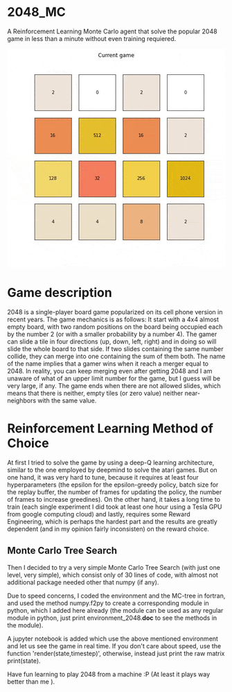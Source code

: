 # 2048_MC

A Reinforcement Learning Monte Carlo agent that solve the popular 2048 game in less than a minute without even training requiered.

 ![Alt Text](https://github.com/cargicar/2048_MC/blob/main/2048_short.gif)

# Game description

2048 is a single-player board game popularized on its cell phone version in recent years. The game mechanics is as follows: It start with a 4x4 almost empty board, with two random positions on the board being occupied each by the number 2 (or with a smaller probability by a number 4). The gamer can slide a tile in four directions (up, down, left, right) and in doing so will slide the whole board to that side. If two slides containing the same number collide, they can merge into one containing the sum of them both. The name of the name implies that a gamer wins when it reach a merger equal to 2048. In reality, you can keep merging even after getting 2048 and I am unaware of what of an upper limit number for the game, but I guess will be very large, if any. The game ends when there are not allowed slides, which means that there is neither, empty tiles (or zero value) neither near-neighbors with the same value.

# Reinforcement Learning Method of Choice

At first I tried to solve the game by using a deep-Q learning architecture, similar to the one employed by deepmind to solve the atari games. But on one hand, it was very hard to tune, because it requires at least four hyperparameters (the epsilon for the epsilon-greedy policy, batch size for the replay buffer, the number of frames for updating the policy, the number of frames to increase greedines). On the other hand, it takes a long time to train (each single experiment I did took at least one hour using a Tesla GPU from google computing cloud) and lastly, requires some Reward Engineering, which is perhaps the hardest part and the results are greatly dependent (and in my opinion fairly inconsisten) on the reward choice. 

## Monte Carlo Tree Search

Then I decided to try a very simple Monte Carlo Tree Search (with just one level, very simple), which consist only of 30 lines of code, with almost not additional package needed other that numpy (if any). 

Due to speed concerns, I coded the environment and the MC-tree in fortran, and used the method numpy.f2py to create a corresponding module in python, which I added here already (the module can be used as any regular module in python, just print environment_2048.__doc__ to see the methods in the module). 

A jupyter notebook is added which use the above mentioned environment and let us see the game in real time. If you don't care about speed, use the function 'render(state,timestep)',  otherwise, instead just print the raw matrix print(state).

Have fun learning to play 2048 from a machine :P (At least it plays way better than me ).



